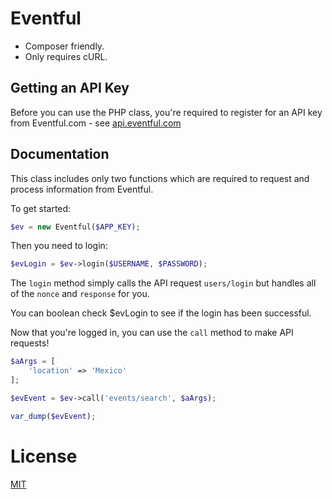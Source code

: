 # Eventful

- Composer friendly.
- Only requires cURL.

## Getting an API Key
Before you can use the PHP class, you're required to register for an API key from Eventful.com - see [api.eventful.com](http://api.eventful.com)

## Documentation
This class includes only two functions which are required to request and process information from Eventful.

To get started:

```php
$ev = new Eventful($APP_KEY);
```

Then you need to login:

```php
$evLogin = $ev->login($USERNAME, $PASSWORD);
```

The `login` method simply calls the API request `users/login` but handles all of the `nonce` and `response` for you.

You can boolean check $evLogin to see if the login has been successful.

Now that you're logged in, you can use the `call` method to make API requests!

```php
$aArgs = [
    'location' => 'Mexico'
];

$evEvent = $ev->call('events/search', $aArgs);

var_dump($evEvent);
```

# License
[MIT](/LICENSE)
